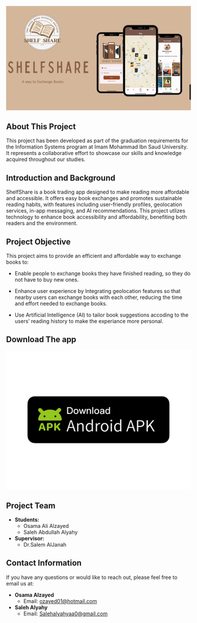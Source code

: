 <img src="shle_share/assets/images/ShelfShareReadme.png" alt="ShelfShare Image" />


## About This Project
This project has been developed as part of the graduation requirements for the Information Systems program at Imam Mohammad Ibn Saud University. It represents a collaborative effort to showcase our skills and knowledge acquired throughout our studies.



## Introduction and Background

ShelfShare is a book trading app designed to make reading more affordable and accessible. It offers easy book exchanges and promotes sustainable reading habits, with features including user-friendly profiles, geolocation services, in-app messaging, and AI recommendations. This project utlizes technology to enhance book accessibility and affordability, benefiting both readers and the environment.

## Project Objective 

This project aims to provide an efficient and affordable way to exchange books to:

- Enable people to exchange books they have finished reading, so they do not have to buy new ones.

- Enhance user experience by Integrating geolocation features so that nearby users can exchange books with each other, reducing the time and effort needed to exchange books. 

- Use Artificial Intelligence (AI) to tailor book suggestions accoding to the users’ reading history to make the experiance more personal.


## Download The app 

<a href="https://github.com/ozayed01/Flutter_ShelfShare/releases/tag/Beta">
    <img src="shle_share/assets/images/Download Android APK Badge.png" alt="Android APK"/>
</a>




## Project Team

- **Students:**
  - Osama Ali Alzayed
  - Saleh Abdullah Alyahy
- **Supervisor:**
  - Dr.Salem AlJanah

## Contact Information
If you have any questions or would like to reach out, please feel free to email us at:

- **Osama Alzayed**
  - Email: ozayed01@hotmail.com
- **Saleh Alyahy**
  - Email: Salehalyahyaa0@gmail.com
